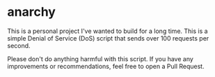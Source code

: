 # anarchy
This is a personal project I've wanted to build for a long time. This is a simple Denial of Service (DoS) script that sends over 100 requests per second.

Please don't do anything harmful with this script. If you have any improvements or recommendations, feel free to open a Pull Request.
